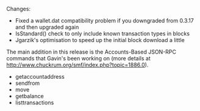 Changes:
* Fixed a wallet.dat compatibility problem if you downgraded from 0.3.17 and then upgraded again
* IsStandard() check to only include known transaction types in blocks
* Jgarzik's optimisation to speed up the initial block download a little

The main addition in this release is the Accounts-Based JSON-RPC commands that Gavin's been working on (more details at http://www.chuckrum.org/smf/index.php?topic=1886.0).  
* getaccountaddress
* sendfrom
* move
* getbalance
* listtransactions
